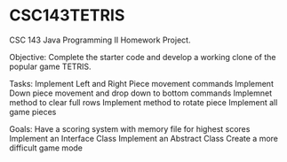 # CSC143TETRIS
CSC 143 Java Programming II Homework Project.

Objective:
Complete the starter code and develop a working clone of the popular game TETRIS.

Tasks:
Implement Left and Right Piece movement commands
Implement Down piece movement and drop down to bottom commands
Implemnet method to clear full rows
Implement method to rotate piece
Implement all game pieces

Goals:
Have a scoring system with memory file for highest scores
Implement an Interface Class
Implement an Abstract Class
Create a more difficult game mode
